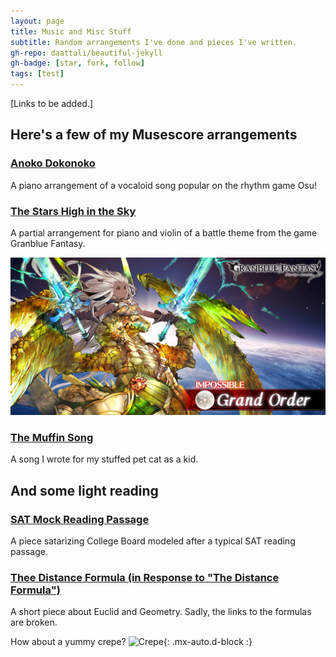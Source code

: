 ```yaml
---
layout: page
title: Music and Misc Stuff
subtitle: Random arrangements I've done and pieces I've written.
gh-repo: daattali/beautiful-jekyll
gh-badge: [star, fork, follow]
tags: [test]
---
```

[Links to be added.]
## Here's a few of my Musescore arrangements
### [Anoko Dokonoko](https://musescore.com/user/29726929/scores/5236523)
A piano arrangement of a vocaloid song popular on the rhythm game Osu!

### [The Stars High in the Sky](https://musescore.com/user/29726929/scores/5913176)
A partial arrangement for piano and violin of a battle theme from the game Granblue Fantasy. 

![Grand Order](assets/img/Grand_Order_Impossible_twitter.jpg)

### [The Muffin Song](https://musescore.com/user/29726929/scores/6887684)
A song I wrote for my stuffed pet cat as a kid.

## And some light reading

### [SAT Mock Reading Passage](https://wcshemispheres.wordpress.com/hemispheres-2021/sat-reading-section-a-college-board-exposee/)
A piece satarizing College Board modeled after a typical SAT reading passage.

### [Thee Distance Formula (in Response to "The Distance Formula")](https://wcshemispheres.wordpress.com/hemispheres/the-distance-formula/)
A short piece about Euclid and Geometry. Sadly, the links to the formulas are broken.

How about a yummy crepe?
![Crepe](https://s3-media3.fl.yelpcdn.com/bphoto/cQ1Yoa75m2yUFFbY2xwuqw/348s.jpg){: .mx-auto.d-block :}
